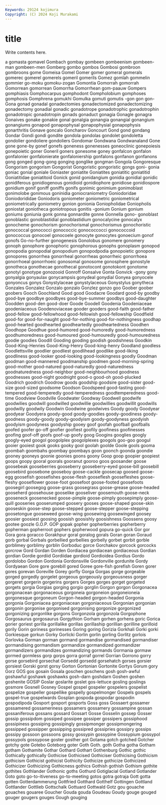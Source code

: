 ```yaml
---
Keywords: 29124 kojimura
Copyright: (C) 2024 Koji Murakami
---
```


# title

Write contents here.



a gomasta
gomavel Gombach gombay gombeen gombeenism gombeen-man gombeen-men Gomberg gombo gombos
Gombosi gombroon gombroons gome Gomeisa Gomel Gomer gomer gomeral gomerals
gomerec gomerel gomerels gomeril gomerils Gomez gomlah gommelin gommier go-moku
gomoku-zogan Gomontia Gomorrah gomorrah Gomorrean gomorrean Gomorrha Gomorrhean gom-paauw Gompers
gomphiasis Gomphocarpus gomphodont Gompholobium gomphoses gomphosis Gomphrena gomukhi Gomulka gomuti
gomutis -gon gon gon- Gona gonad gonadal gonadectomies gonadectomized gonadectomizing
gonadectomy gonadial gonadic gonadotrope gonadotrophic gonadotrophin gonadotropic gonadotropin gonads gonaduct
gonagia Gonagle gonagra Gonaives gonake gonakie gonal gonalgia gonangia gonangial
gonangium gonangiums gonapod gonapophysal gonapophysial gonapophysis gonarthritis Gonave goncalo Goncharov
Goncourt Gond gond gondang Gondar Gondi gondi gondite gondola gondolas
gondolet gondoletta gondolier gondoliere gondoliers Gondomar Gondwana Gondwanaland Gone gone
gone-by gonef gonefs goneness gonenesses goneoclinic gonepoiesis gonepoietic goner Goneril
goners gonesome goney gonfalcon gonfalon gonfalonier gonfalonierate gonfaloniership gonfalons gonfanon
gonfanons gong gonged gong-gong gonging gonglike gongman Gongola Gongoresque Gongorism
gongorism Gongorist Gongoristic gongoristic gongs goni- gonia goniac gonial goniale
Goniaster goniatite Goniatites goniatitic goniatitid Goniatitidae goniatitoid Gonick gonid gonidangium
gonidia gonidial gonidic gonidiferous gonidiogenous gonidioid gonidiophore gonidiose gonidiospore gonidium
gonif goniff goniffs gonifs gonimic gonimium gonimoblast gonimolobe gonimous goninidia
goniocraniometry Goniodoridae Goniodorididae Goniodoris goniometer goniometric goniometrical goniometrically goniometry gonion
gonionia Goniopholidae Goniopholis goniostat goniotheca goniotropous gonitis -gonium Gonium gonium
goniums goniunia gonk gonna gonnardite gonne Gonnella gono- gonoblast gonoblastic
gonoblastidial gonoblastidium gonocalycine gonocalyx gonocheme gonochorism gonochorismal gonochorismus gonochoristic gonococcal
gonococci gonococcic gonococcocci gonococcoid gonococcus gonocoel gonocoele gonocyte gonocytes gonoecium
gonof gonofs Go-no-further gonogenesis Gonolobus gonomere gonomery gonoph gonophore gonophoric
gonophorous gonophs gonoplasm gonopod gonopodia gonopodial gonopodium gonopodpodia gonopoietic gonopore
gonopores gonorrhea gonorrheal gonorrheas gonorrheic gonorrhoea gonorrhoeal gonorrhoeic gonosomal gonosome
gonosphere gonostyle gonotheca gonothecae gonothecal gonotocont gonotokont gonotome gonotyl gonotype
gonozooid Gonroff Gonsalve Gonta Gonvick -gony gony gonyalgia gonyaulax gonycampsis
gonydeal gonydial Gonyea gonyocele gonyoncus gonys Gonystylaceae gonystylaceous Gonystylus gonytheca
Gonzales Gonzalez Gonzalo gonzalo Gonzlez gonzo goo Goober goober goobers
Gooch Goochland Good good Goodacre Goodard good-by goodby good-bye goodbye
goodbyes good-bye-summer goodbys good-daughter Goodden good-den good-doer Goode Goodell Goodenia
Goodeniaceae goodeniaceous Goodenoviaceae gooder gooders good-faith good-father good-fellow good-fellowhood good-fellowish
good-fellowship Goodfield good-for good-for-naught good-for-nothing good-for-nothingness goodhap good-hearted goodhearted goodheartedly
goodheartedness Goodhen Goodhope Goodhue good-humored good-humoredly good-humoredness goodhumoredness good-humoured good-humouredly
good-humouredness goodie goodies Goodill Gooding gooding goodish goodishness Goodkin Good-King-Henries
Good-King-Henry Good-king-henry Goodland goodless Goodlettsville goodlier goodliest goodlihead goodlike good-liking
goodliness good-looker good-looking good-lookingness goodly Goodman goodman good-mannered goodmanship goodmen
good-morning-spring good-mother good-natured good-naturedly good-naturedness goodnaturedness good-neighbor good-neighbourhood goodness goodnesses
good-night goodnight good-o good-oh good-plucked Goodrich goodrich Goodrow goods goodship
goodsire good-sister good-size good-sized goodsome Goodson Goodspeed good-tasting good-tempered good-temperedly
good-temperedness goodtemperedness good-time Goodview Goodville Goodwater Goodway Goodwell goodwife goodwilies
goodwill goodwilled goodwillie goodwillies goodwillit goodwills goodwilly goodwily Goodwin Goodwine
goodwives Goody goody Goodyear goodyear Goodyera goody-good goody-goodies goody-goodiness goody-goodness
goody-goody goody-goodyism goody-goodyness goodyish goodyism goodyness goodyship gooey goof goofah
goofball goofballs goofed goofer go-off goofier goofiest goofily goofiness goofinesses
goofing goof-off goofs goof-up goofy goog Googins googlies googly googly-eyed
googol googolplex googolplexes googols goo-goo googul gooier gooiest gook gooks
gooky gool goolah goolde Goole gools gooma goombah goombahs goombay
goombays goon goonch goonda goondie gooney gooneys goonie goonies goons
goony Goop goop goopier goopiest goops goopy gooral goorals gooranut
gooroo goos goosander goose goosebeak gooseberries gooseberry gooseberry-eyed goose-bill goosebill
goosebird goosebone gooseboy goose-cackle goosecap goosed goose-egg goosefish goosefishes goose-flesh
gooseflesh goosefleshes goose-fleshy gooseflower goose-foot goosefoot goose-footed goosefoots goosegirl goosegog
goose-grass goosegrass goose-grease goose-headed gooseherd goosehouse gooselike gooseliver goosemouth goose-neck
gooseneck goosenecked goose-pimple goose-pimply goosepimply goose-quill gooseries gooserumped goosery gooses
goose-shaped goose-skin gooseskin goose-step goose-stepped goose-stepper goose-stepping goosetongue gooseweed goose-wing
goosewing goosewinged goosey goosier goosiest goosing goosish goosishly goosishness Goossens
goosy gootee goozle G.O.P. GOP gopak gopher gopherberries gopherberry gopherman
gopherroot gophers gopherwood gopura go-quick Gor gor Gora gora goracco
Gorakhpur goral goralog gorals Goran goran Goraud gorb gorbal Gorbals
gorbellied gorbellies gorbelly gorbet gorbit gorble gorblimey gorblimy gorblin Gorboduc
gorce Gorchakov gorcock gorcocks gorcrow Gord Gordan Gorden Gordiacea gordiacean
gordiaceous Gordian gordian Gordie gordiid Gordiidae gordioid Gordioidea Gordius Gordo
gordolobo Gordon Gordonia Gordonsville Gordonville gordunite Gordy Gordyaean Gore gore
gorebill gored Goree gore-fish gorefish Goren gorer gores gorevan Goreville
Gorey gorfly Gorga Gorgas gorge gorgeable gorged gorgedly gorgelet gorgeous
gorgeously gorgeousness gorger gorgeret gorgerin gorgerins gorgers Gorges gorges gorget
gorgeted gorgets gorgia Gorgias gorging gorgio gorglin Gorgon gorgon Gorgonacea
gorgonacean gorgonaceous gorgoneia gorgoneion gorgoneioneia gorgonesque gorgoneum Gorgon-headed gorgon-headed Gorgonia
gorgonia Gorgoniacea gorgoniacean gorgoniaceous Gorgonian gorgonian gorgonin gorgonise gorgonised gorgonising
gorgonize gorgonized gorgonizing gorgonlike gorgons Gorgonzola gorgonzola Gorgophone Gorgosaurus gorgosaurus
Gorgythion Gorham gorhen gorhens goric Gorica gorier goriest gorilla gorillalike
gorillas gorillaship gorillian gorilline gorilloid gorily Gorin goriness gorinesses Goring
goring Gorizia Gorkhali Gorki gorki Gorkiesque gorkun Gorky Gorlicki Gorlin
gorlin gorling Gorlitz gorlois Gorlovka Gorman gorman gormand gormandise gormandised
gormandiser gormandising gormandism gormandize gormandized gormandizer gormandizers gormandizes gormandizing gormands
Gormania gormaw gormed gormless gorp gorps gorra gorraf gorrel Gorrian
Gorrono gorry gorse gorsebird gorsechat Gorsedd gorsedd gorsehatch gorses gorsier
gorsiest Gorski gorst gorsy Gorton Gortonian Gortonite Gortys Gorum gory
Gorz GOS gos gosain Gosala goschen goschens gosh gosh-awful goshawful
goshawk goshawks gosh-darn goshdarn Goshen goshen goshenite GOSIP Goslar goslarite
goslet gos-lettuce gosling goslings gosmore Gosnell Gosney Gospel gospel gospeler
gospelers gospelist gospelize gospeller gospellike gospelly gospelmonger Gospels gospels gospel-true
gospelwards Gosplan gospoda gospodar gospodin gospodipoda Gosport gosport gosports Goss
goss Gossaert gossamer gossamered gossameriness gossamers gossamery gossampine gossan gossaniferous
gossans gossard Gossart Gosse Gosselin gossep Gosser gossip gossipdom gossiped
gossipee gossiper gossipers gossiphood gossipiness gossiping gossipingly gossipmonger gossipmongering gossipped
gossipper gossipping gossipred gossipries gossipry gossips gossipy gossoon gossoons gossy
gossypin gossypine Gossypium gossypol gossypols gossypose goster gosther got Gotama
gotch gotched Gotcher gotchy gote Gotebo Goteborg goter Goth Goth.
goth Gotha gotha Gotham gotham Gothamite Gothar Gothard Gothart Gothenburg
Gothic gothic Gothically gothically Gothicise Gothicised Gothiciser Gothicising Gothicism gothicism
Gothicist gothicist Gothicity Gothicize gothicize Gothicized Gothicizer Gothicizing Gothicness gothics
Gothish gothish Gothism gothite gothites Gothlander Gothonic goths Gothurd Gotiglacial
Gotland Gotlander Goto goto go-to-itiveness go-to-meeting gotos gotra gotraja Gott
gotta gotten Gotterdammerung Gottfried Gotthard Gotthelf Gottingen Gottland Gottlander Gottlieb
Gottschalk Gottuard Gottwald Gotz gou gouache gouaches gouaree Goucher Gouda
gouda Goudeau Goudy gouge gouged gouger gougers gouges Gough gouging
